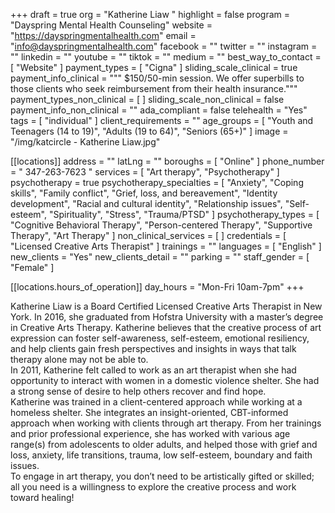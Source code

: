 +++
draft = true
org = "Katherine Liaw "
highlight = false
program = "Dayspring Mental Health Counseling"
website = "https://dayspringmentalhealth.com"
email = "info@dayspringmentalhealth.com"
facebook = ""
twitter = ""
instagram = ""
linkedin = ""
youtube = ""
tiktok = ""
medium = ""
best_way_to_contact = [ "Website" ]
payment_types = [ "Cigna" ]
sliding_scale_clinical = true
payment_info_clinical = """
$150/50-min session. 
We offer superbills to those clients who seek reimbursement from their health insurance."""
payment_types_non_clinical = [ ]
sliding_scale_non_clinical = false
payment_info_non_clinical = ""
ada_compliant = false
telehealth = "Yes"
tags = [ "individual" ]
client_requirements = ""
age_groups = [
  "Youth and Teenagers (14 to 19)",
  "Adults (19 to 64)",
  "Seniors (65+)"
]
image = "/img/katcircle - Katherine Liaw.jpg"

[[locations]]
address = ""
latLng = ""
boroughs = [ "Online" ]
phone_number = " 347-263-7623 "
services = [ "Art therapy", "Psychotherapy" ]
psychotherapy = true
psychotherapy_specialties = [
  "Anxiety",
  "Coping skills",
  "Family conflict",
  "Grief, loss, and bereavement",
  "Identity development",
  "Racial and cultural identity",
  "Relationship issues",
  "Self-esteem",
  "Spirituality",
  "Stress",
  "Trauma/PTSD"
]
psychotherapy_types = [
  "Cognitive Behavioral Therapy",
  "Person-centered Therapy",
  "Supportive Therapy",
  "Art Therapy"
]
non_clinical_services = [ ]
credentials = [ "Licensed Creative Arts Therapist" ]
trainings = ""
languages = [ "English" ]
new_clients = "Yes"
new_clients_detail = ""
parking = ""
staff_gender = [ "Female" ]

  [[locations.hours_of_operation]]
  day_hours = "Mon-Fri 10am-7pm"
+++

Katherine Liaw is a Board Certified Licensed Creative Arts Therapist in New York. In 2016, she graduated from Hofstra University with a master’s degree in Creative Arts Therapy. Katherine believes that the creative process of art expression can foster self-awareness, self-esteem, emotional resiliency, and help clients gain fresh perspectives and insights in ways that talk therapy alone may not be able to. <br>
In 2011, Katherine felt called to work as an art therapist when she had opportunity to interact with women in a domestic violence shelter. She had a strong sense of desire to help others recover and find hope. <br>
Katherine was trained in a client-centered approach while working at a homeless shelter. She integrates an insight-oriented, CBT-informed approach when working with clients through art therapy. From her trainings and prior professional experience, she has worked with various age range(s) from adolescents to older adults, and helped those with grief and loss, anxiety, life transitions, trauma, low self-esteem, boundary and faith issues. <br>
To engage in art therapy, you don’t need to be artistically gifted or skilled; all you need is a willingness to explore the creative process and work toward healing! <br>
